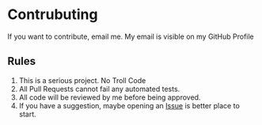 # Contrubuting 
If you want to contribute, email me.
My email is visible on my GitHub Profile

## Rules 
1) This is a serious project. No Troll Code
2) All Pull Requests cannot fail any automated tests.
3) All code will be reviewed by me before being approved.
4) If you have a suggestion, maybe opening an [Issue](https://github.com/rbaker26/SAP1EMU/issues) is better place to start.
